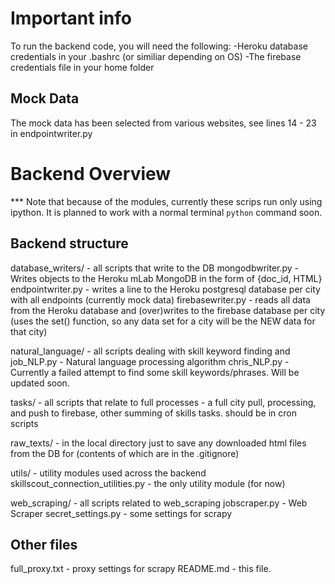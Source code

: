 # Important info

To run the backend code, you will need the following:
-Heroku database credentials in your .bashrc (or similiar depending on OS)
-The firebase credentials file in your home folder

## Mock Data
The mock data has been selected from various websites, see lines 14 - 23 in endpointwriter.py

# Backend Overview

*** Note that because of the modules, currently these scrips run only using ipython. It is planned to work with a normal terminal `python` command soon.

## Backend structure
database_writers/ - all scripts that write to the DB
  mongodbwriter.py - Writes objects to the Heroku mLab MongoDB in the form of {doc_id, HTML}
  endpointwriter.py - writes a line to the Heroku postgresql database per city with all endpoints (currently mock data)
  firebasewriter.py - reads all data from the Heroku database and (over)writes to the firebase database per city (uses the set() function, so any data set for a city will be the NEW data for that city)

natural_language/ - all scripts dealing with skill keyword finding and
  job_NLP.py - Natural language processing algorithm
  chris_NLP.py - Currently a failed attempt to find some skill keywords/phrases. Will be updated soon.

tasks/ - all scripts that relate to full processes - a full city pull, processing, and push to firebase, other summing of skills tasks. should be in cron scripts

raw_texts/ - in the local directory just to save any downloaded html files from the DB for (contents of which are in the .gitignore)

utils/ - utility modules used across the backend
  skillscout_connection_utilities.py - the only utility module (for now)

web_scraping/ - all scripts related to web_scraping
  jobscraper.py - Web Scraper
  secret_settings.py - some settings for scrapy

## Other files
full_proxy.txt - proxy settings for scrapy
README.md - this file.
